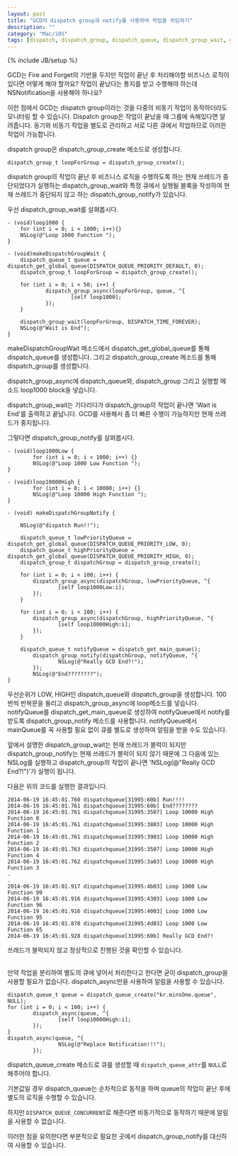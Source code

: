```yaml
---
layout: post
title: "GCD의 dispatch group과 notify를 사용하여 작업을 위임하기"
description: ""
category: "Mac/iOS"
tags: [dispatch, dispatch_group, dispatch_queue, dispatch_group_wait, dispatch_group_notify, dispatch_group_async, async, notify, wait, concurrent, NSNotification]
---
```

{% include JB/setup %}

GCD는 Fire and Forget의 기반을 두지만 작업이 끝난 후 처리해야할 비즈니스 로직이 있다면 어떻게 해야 할까요? 작업이 끝났다는 통지를 받고 수행해야 하는데 NSNotification을 사용해야 하나요?

이런 점에서 GCD는 dispatch group이라는 것을 다중의 비동기 작업이 동작하더라도 모니터링 할 수 있습니다. Dispatch group은 작업이 끝났을 때 그룹에 속해있다면 알려줍니다. 동기와 비동기 작업을 별도로 관리하고 서로 다른 큐에서 작업하므로 이러한 작업이 가능합니다.

dispatch group은 dispatch_group_create 메소드로 생성합니다.

	dispatch_group_t loopForGroup = dispatch_group_create();

dispatch group의 작업이 끝난 후 비즈니스 로직을 수행하도록 하는 현재 쓰레드가 중단되었다가 실행하는 dispatch_group_wait와 특정 큐에서 실행될 블록을 작성하여 현재 쓰레드가 중단되지 않고 하는 dispatch_group_notify가 있습니다.

우선 dispatch_group_wait를 살펴봅시다.

	- (void)loop1000 {
		for (int i = 0; i < 1000; i++){}
		NSLog(@"Loop 1000 Function ");
	}

	- (void)makeDispatchGroupWait {
		dispatch_queue_t queue = dispatch_get_global_queue(DISPATCH_QUEUE_PRIORITY_DEFAULT, 0);
		dispatch_group_t loopForGroup = dispatch_group_create();

		for (int i = 0; i < 50; i++) {
				dispatch_group_async(loopForGroup, queue, ^{
						[self loop1000];
				});
		}

		dispatch_group_wait(loopForGroup, DISPATCH_TIME_FOREVER);
		NSLog(@"Wait is End");
	}

makeDispatchGroupWait 메소드에서 dispatch_get_global_queue를 통해 dispatch_queue를 생성합니다. 그리고 dispatch_group_create 메소드를 통해 dispatch_group를 생성합니다.

dispatch_group_async에 dispatch_queue와, dispatch_group 그리고 실행할 메소드 loop1000 block을 넣습니다.

dispatch_group_wait는 기다리다가 dispatch_group의 작업이 끝나면 'Wait is End'를 출력하고 끝납니다. GCD를 사용해서 좀 더 빠른 수행이 가능하지만 현재 쓰레드가 중지됩니다.

그렇다면 dispatch_group_notify를 살펴봅시다.

	- (void)loop1000Low {
			for (int i = 0; i < 1000; i++) {}
			NSLog(@"Loop 1000 Low Function ");
	}

	- (void)loop10000High {
			for (int i = 0; i < 10000; i++) {}
			NSLog(@"Loop 10000 High Function ");
	}

	- (void) makeDispatchGroupNotify {

		NSLog(@"dispatch Run!!");

		dispatch_queue_t lowPriorityQueue = dispatch_get_global_queue(DISPATCH_QUEUE_PRIORITY_LOW, 0);
		dispatch_queue_t highPriorityQueue = dispatch_get_global_queue(DISPATCH_QUEUE_PRIORITY_HIGH, 0);
		dispatch_group_t dispatchGroup = dispatch_group_create();

		for (int i = 0; i < 100; i++) {
			dispatch_group_async(dispatchGroup, lowPriorityQueue, ^{
					[self loop1000Low:i];
			});
		}

		for (int i = 0; i < 100; i++) {
			dispatch_group_async(dispatchGroup, highPriorityQueue, ^{
					[self loop10000High:i];
			});
		}

		dispatch_queue_t notifyQueue = dispatch_get_main_queue();
			dispatch_group_notify(dispatchGroup, notifyQueue, ^{
					NSLog(@"Really GCD End?!");
			});
			NSLog(@"End????????");
	}

우선순위가 LOW, HIGH인 dispatch_queue와 dispatch_group을 생성합니다. 100번씩 반복문을 돌리고 dispatch_group_async에 loop메소드를 넣습니다. notifyQueue를 dispatch_get_main_queue로 생성하여 notifyQueue에서 notify를 받도록 dispatch_group_notify 메소드를 사용합니다. notifyQueue에서 mainQueue를 꼭 사용할 필요 없이 큐를 별도로 생성하여 알림을 받을 수도 있습니다.

앞에서 설명한 dispatch_group_wait는 현재 쓰래드가 블럭이 되지만 dispatch_group_notify는 현재 쓰래드가 블럭이 되지 않기 때문에 그 다음에 있는 NSLog를 실행하고 dispatch_group의 작업이 끝나면 'NSLog(@"Really GCD End?!")'가 실행이 됩니다.

다음은 위의 코드를 실행한 결과입니다.

	2014-06-19 16:45:01.760 dispatchqueue[31995:60b] Run!!!!
	2014-06-19 16:45:01.761 dispatchqueue[31995:60b] End????????
	2014-06-19 16:45:01.761 dispatchqueue[31995:3507] Loop 10000 High Function 0
	2014-06-19 16:45:01.761 dispatchqueue[31995:3803] Loop 10000 High Function 1
	2014-06-19 16:45:01.761 dispatchqueue[31995:3903] Loop 10000 High Function 2
	2014-06-19 16:45:01.763 dispatchqueue[31995:3507] Loop 10000 High Function 4
	2014-06-19 16:45:01.762 dispatchqueue[31995:3a03] Loop 10000 High Function 3
	.
	.
	2014-06-19 16:45:01.917 dispatchqueue[31995:4b03] Loop 1000 Low Function 99
	2014-06-19 16:45:01.916 dispatchqueue[31995:4303] Loop 1000 Low Function 96
	2014-06-19 16:45:01.916 dispatchqueue[31995:4003] Loop 1000 Low Function 95
	2014-06-19 16:45:01.878 dispatchqueue[31995:4d03] Loop 1000 Low Function 65
	2014-06-19 16:45:01.928 dispatchqueue[31995:60b] Really GCD End?!

쓰래드가 블럭되지 않고 정상적으로 진행된 것을 확인할 수 있습니다.

<br/>
만약 작업을 분리하여 별도의 큐에 넣어서 처리한다고 한다면 굳이 dispatch_group을 사용할 필요가 없습니다. dispatch_async만을 사용하여 알림을 사용할 수 있습니다.

	dispatch_queue_t queue = dispatch_queue_create("kr.minsOne.queue", NULL);
	for (int i = 0; i < 100; i++) {
			dispatch_async(queue, ^{
					[self loop10000High:i];
			});
	}
	dispatch_async(queue, ^{
					NSLog(@"Replace Notification!!!");
			});

dispatch_queue_create 메소드로 큐를 생성할 때 `dispatch_queue_attr`를 `NULL`로 해주어야 합니다.

기본값일 경우 dispatch_queue는 순차적으로 동작을 하며 queue의 작업이 끝난 후에 별도의 로직을 수행할 수 있습니다.

하지만 `DISPATCH_QUEUE_CONCURRENT`로 해준다면 비동기적으로 동작하기 때문에 알림을 사용할 수 없습니다.

이러한 점을 유의한다면 부분적으로 필요한 곳에서 dispatch_group_notify를 대신하여 사용할 수 있습니다.